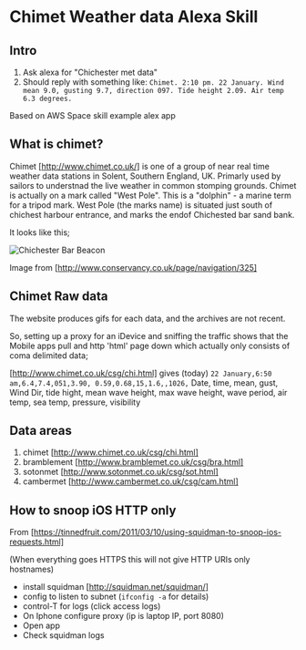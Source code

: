 # Chimet Weather data Alexa Skill

## Intro
1. Ask alexa for "Chichester met data"
2. Should reply with something like: `Chimet. 2:10 pm. 22 January. Wind mean 9.0, gusting 9.7, direction 097. Tide height 2.09. Air temp 6.3 degrees.`

Based on AWS Space skill example alex app

## What is chimet?
Chimet [http://www.chimet.co.uk/] is one of a group of near real time weather data stations in Solent, Southern England, UK.  Primarly used by sailors to understnad the live weather in common stomping grounds.  Chimet is actually on a mark called "West Pole".  This is a "dolphin" - a marine term for a tripod mark.  West Pole (the marks name) is situated just south of chichest harbour entrance, and marks the endof Chichested bar sand bank.

It looks like this;

![Chichester Bar Beacon](http://www.conservancy.co.uk/cache/sidebar-assets-assets-nav_3-jpg-w=316-h=1000-t=constrain.jpg)

Image from [http://www.conservancy.co.uk/page/navigation/325]

## Chimet Raw data

The website produces gifs for each data, and the archives are not recent.

So, setting up a proxy for an iDevice and sniffing the traffic shows that the Mobile apps pull and http 'html' page down which actually only consists of coma delimited data;

[http://www.chimet.co.uk/csg/chi.html] gives (today)
`22 January,6:50 am,6.4,7.4,051,3.90, 0.59,0.68,15,1.6,,1026,`
Date, time, mean, gust, Wind Dir, tide hight, mean wave height, max wave height, wave period, air temp, sea temp, pressure, visibility

## Data areas
1. chimet [http://www.chimet.co.uk/csg/chi.html]
2. bramblement [http://www.bramblemet.co.uk/csg/bra.html]
3. sotonmet [http://www.sotonmet.co.uk/csg/sot.html]
4. cambermet [http://www.cambermet.co.uk/csg/cam.html]

## How to snoop iOS HTTP only

From [https://tinnedfruit.com/2011/03/10/using-squidman-to-snoop-ios-requests.html]

(When everything goes HTTPS this will not give HTTP URIs only hostnames)

* install squidman [http://squidman.net/squidman/]
* config to listen to subnet (`ifconfig -a` for details)
* control-T for logs (click access logs)
* On Iphone configure proxy (ip is laptop IP, port 8080)
* Open app
* Check squidman logs 
